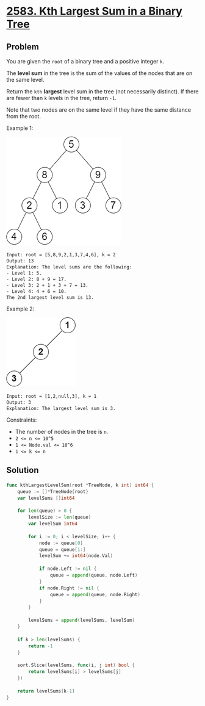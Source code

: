# [2583. Kth Largest Sum in a Binary Tree](https://leetcode.com/problems/kth-largest-sum-in-a-binary-tree/)

## Problem

You are given the `root` of a binary tree and a positive integer `k`.

The **level sum** in the tree is the sum of the values of the nodes that are on the same level.

Return the `kth` **largest** level sum in the tree (not necessarily distinct). If there are fewer than `k` levels in the tree, return `-1`.

Note that two nodes are on the same level if they have the same distance from the root.


Example 1:

![alt text](image.png)

```
Input: root = [5,8,9,2,1,3,7,4,6], k = 2
Output: 13
Explanation: The level sums are the following:
- Level 1: 5.
- Level 2: 8 + 9 = 17.
- Level 3: 2 + 1 + 3 + 7 = 13.
- Level 4: 4 + 6 = 10.
The 2nd largest level sum is 13.
```

Example 2:

![alt text](image-1.png)

```
Input: root = [1,2,null,3], k = 1
Output: 3
Explanation: The largest level sum is 3.
```

Constraints:

- The number of nodes in the tree is `n`.
- `2 <= n <= 10^5`
- `1 <= Node.val <= 10^6`
- `1 <= k <= n `

## Solution

```go
func kthLargestLevelSum(root *TreeNode, k int) int64 {
	queue := []*TreeNode{root}
	var levelSums []int64

	for len(queue) > 0 {
		levelSize := len(queue)
		var levelSum int64

		for i := 0; i < levelSize; i++ {
			node := queue[0]
			queue = queue[1:]
			levelSum += int64(node.Val)

			if node.Left != nil {
				queue = append(queue, node.Left)
			}
			if node.Right != nil {
				queue = append(queue, node.Right)
			}
		}

		levelSums = append(levelSums, levelSum)
	}

	if k > len(levelSums) {
		return -1
	}

	sort.Slice(levelSums, func(i, j int) bool {
		return levelSums[i] > levelSums[j]
	})

	return levelSums[k-1]
}
```